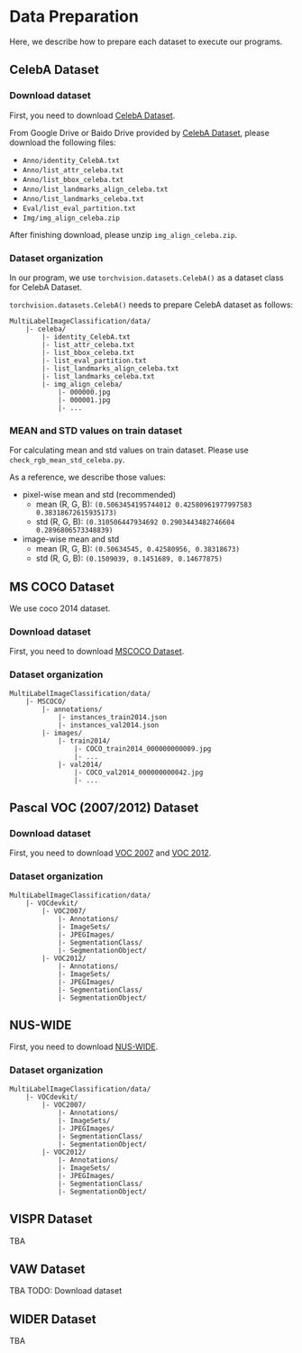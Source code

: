 # Data Preparation

Here, we describe how to prepare each dataset to execute our programs.


## CelebA Dataset

### Download dataset

First, you need to download [CelebA Dataset](https://mmlab.ie.cuhk.edu.hk/projects/CelebA.html).

From Google Drive or Baido Drive provided by [CelebA Dataset](https://mmlab.ie.cuhk.edu.hk/projects/CelebA.html), please download the following files:

* `Anno/identity_CelebA.txt`
* `Anno/list_attr_celeba.txt`
* `Anno/list_bbox_celeba.txt`
* `Anno/list_landmarks_align_celeba.txt`
* `Anno/list_landmarks_celeba.txt`
* `Eval/list_eval_partition.txt`
* `Img/img_align_celeba.zip`

After finishing download, please unzip `img_align_celeba.zip`.

### Dataset organization

In our program, we use `torchvision.datasets.CelebA()` as a dataset class for CelebA Dataset.

`torchvision.datasets.CelebA()` needs to prepare CelebA dataset as follows:

```
MultiLabelImageClassification/data/
    |- celeba/
        |- identity_CelebA.txt
        |- list_attr_celeba.txt
        |- list_bbox_celeba.txt
        |- list_eval_partition.txt
        |- list_landmarks_align_celeba.txt
        |- list_landmarks_celeba.txt
        |- img_align_celeba/
            |- 000000.jpg
            |- 000001.jpg
            |- ...
```

### MEAN and STD values on train dataset

For calculating mean and std values on train dataset.
Please use `check_rgb_mean_std_celeba.py`.

As a reference, we describe those values:

* pixel-wise mean and std (recommended)
    * mean (R, G, B): `(0.5063454195744012 0.42580961977997583 0.38318672615935173)`
    * std (R, G, B): `(0.310506447934692 0.2903443482746604 0.2896806573348839)`
* image-wise mean and std
    * mean (R, G, B): `(0.50634545, 0.42580956, 0.38318673)`
    * std (R, G, B): `(0.1509039, 0.1451689, 0.14677875)`


## MS COCO Dataset

We use coco 2014 dataset.

### Download dataset

First, you need to download [MSCOCO Dataset](https://cocodataset.org/#download).

### Dataset organization

```
MultiLabelImageClassification/data/
    |- MSCOCO/
        |- annotations/
            |- instances_train2014.json
            |- instances_val2014.json
        |- images/
            |- train2014/
                |- COCO_train2014_000000000009.jpg
                |- ...
            |- val2014/
                |- COCO_val2014_000000000042.jpg
                |- ...
```


## Pascal VOC (2007/2012) Dataset

### Download dataset

First, you need to download [VOC 2007](http://host.robots.ox.ac.uk/pascal/VOC/voc2007/) and [VOC 2012](http://host.robots.ox.ac.uk/pascal/VOC/voc2012/).

### Dataset organization

```
MultiLabelImageClassification/data/
    |- VOCdevkit/
        |- VOC2007/
            |- Annotations/
            |- ImageSets/
            |- JPEGImages/
            |- SegmentationClass/
            |- SegmentationObject/
        |- VOC2012/
            |- Annotations/
            |- ImageSets/
            |- JPEGImages/
            |- SegmentationClass/
            |- SegmentationObject/
```


## NUS-WIDE

First, you need to download [NUS-WIDE]().

### Dataset organization

```
MultiLabelImageClassification/data/
    |- VOCdevkit/
        |- VOC2007/
            |- Annotations/
            |- ImageSets/
            |- JPEGImages/
            |- SegmentationClass/
            |- SegmentationObject/
        |- VOC2012/
            |- Annotations/
            |- ImageSets/
            |- JPEGImages/
            |- SegmentationClass/
            |- SegmentationObject/
```




## VISPR Dataset

TBA


## VAW Dataset

TBA
TODO: Download dataset

## WIDER Dataset

TBA






